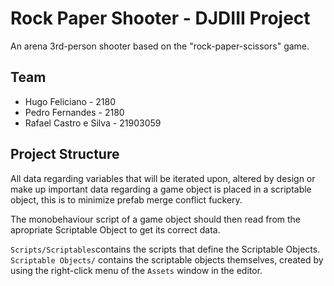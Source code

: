 # Rock Paper Shooter - DJDIII Project

An arena 3rd-person shooter based on the "rock-paper-scissors" game.

## Team

* Hugo Feliciano - 2180
* Pedro Fernandes - 2180
* Rafael Castro e Silva - 21903059
   
## Project Structure

All data regarding variables that will be iterated upon, altered by design or
make up important data regarding a game object is placed in a scriptable
object, this is to minimize prefab merge conflict fuckery.

The monobehaviour script of a game object should then read from the
apropriate Scriptable Object to get its correct data.

`Scripts/Scriptables`contains the scripts that define the Scriptable Objects.
`Scriptable Objects/` contains the scriptable objects themselves, created by
using the right-click menu of the `Assets` window in the editor.

